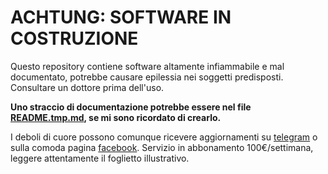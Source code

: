 # ACHTUNG: SOFTWARE IN COSTRUZIONE

Questo repository contiene software altamente infiammabile e mal documentato, potrebbe causare epilessia nei soggetti predisposti. Consultare un dottore prima dell'uso.  

__Uno straccio di documentazione potrebbe essere nel file [README.tmp.md](README.tmp.md), se mi sono ricordato di crearlo.__

I deboli di cuore possono comunque ricevere aggiornamenti su [telegram](https://telegram.me/matteoalessiocarrara) o sulla comoda pagina [facebook](https://www.facebook.com/matteoalessiocarrara). Servizio in abbonamento 100€/settimana, leggere attentamente il foglietto illustrativo.

